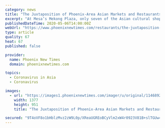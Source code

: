 ```yaml
---
category: news
title: "The Juxtaposition of Phoenix-Area Asian Markets and Restaurants During COVID"
excerpt: "At Mesa’s Mekong Plaza, only seven of the Asian cultural shopping center’s 28 tenants are currently open for business. Several open restaurants are offering takeout but struggling to make ends meet, even after the plaza halved their rent."
publishedDateTime: 2020-05-06T14:00:00Z
webUrl: "https://www.phoenixnewtimes.com/restaurants/the-juxtaposition-of-phoenix-area-asian-markets-and-restaurants-during-covid-11466433"
type: article
quality: 67
heat: 67
published: false

provider:
  name: Phoenix New Times
  domain: phoenixnewtimes.com

topics:
  - Coronavirus in Asia
  - Coronavirus

images:
  - url: "https://images1.phoenixnewtimes.com/imager/u/original/11468929/mekong_1689-carlson.jpg"
    width: 1377
    height: 951
    title: "The Juxtaposition of Phoenix-Area Asian Markets and Restaurants During COVID"

secured: "9T4oVF8o1bHblzMvz2zW9L0p/XReaUGREoBCyVlm2xW4r0923V81B+slTGUw45gQqkRSw9JKOqKKN5bj7v+/IQncQXnfiV3HV+SzdmJNenbJKwuUi/F+6NDqbOk7lnt2FsqjeT+d8xf8l/2sQ52+sa/pUBL5olmjAlLUXOEZIqzoqege30zQMDYrk9578Zn9Rl9V/lIyO/IXqDYzcb/hKxy5oE/cShdA2xYVRf13CGX7xEjtpwWLEWYJzbNwvxQlwjh2Tz91xjpOlqM0YipLV/Cd7F9jgwA2ahzE/33Kb2Ghm0fVrLBpvizB6mnzHrNL;vHpgXCVAISCGRaWOibmFEw=="
---
```


